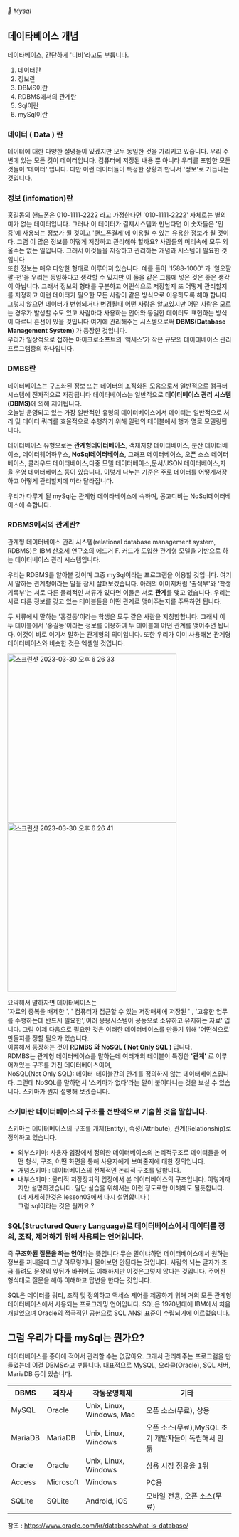 ###### :cactus:  Mysql

## 데이타베이스 개념
데이타베이스, 간단하게 '디비'라고도 부릅니다. 
1. 데이터란
2. 정보란
3. DBMS이란
4. RDBMS에서의 관계란
5. Sql이란
6. mySql이란


### 데이터 ( Data ) 란 
데이터에 대한 다양한 설명들이 있겠지만 모두 동일한 것을 가리키고 있습니다. 우리 주변에 있는 모든 것이 데이터입니다. 컴퓨터에 저장된 내용 뿐 아니라 우리를 포함한 모든 것들이 '데이터' 입니다. 다만 이런 데이터들이 특정한 상황과 만나서 '정보'로 거듭나는 것입니다. 
### 정보 (infomation)란  
홍길동의 핸드폰은 010-1111-2222 라고 가정한다면 '010-1111-2222' 자체로는 별의미가 없는 데이터입니다. 그러나 이 데이터가 결제시스템과 만난다면 이 숫자들은 '인증'에 사용되는 정보가 될 것이고 '핸드폰결제'에 이용될 수 있는 유용한 정보가 될 것이다. 
그럼 이 많은 정보를 어떻게 저장하고 관리해야 할까요?  사람들의 머리속에 모두 외울수는 없는 일입니다. 
그래서 이것들을 저장하고 관리하는 개념과 시스템이 필요한 것입니다    
또한 정보는 매우 다양한 형태로 이루어져 있습니다. 예를 들어 '1588-1000' 과 '일오팔팔-천'을 우리는 동일하다고 생각할 수 있지만 이 둘을 같은 그룹에 넣은 것은 좋은 생각이 아닙니다. 그래서 정보의 형태를 구분하고 어떤식으로 저장할지 또 어떻게 관리할지를 지정하고 이런 데이터가 필요한 모든 사람이 같은 방식으로 이용하도록 해야 합니다.    
그렇지 않으면 데이터가 변형되거나 변경될때 어떤 사람은 알고있지만 어떤 사람은 모르는 경우가 발생할 수도 있고 사람마다 사용하는 언어와 동일한 데이터도 표현하는 방식이 다르니 혼선이 있을 것입니다 여기에 관리해주는 시스템으로써 <b>DBMS(Database Management System) </b>가 등장한 것입니다.   
우리가 일상적으로 접하는 마이크로소프트의 '액세스'가 작은 규모의 데이데베이스 관리프로그램중의 하나입니다. 

### DMBS란
데이터베이스는 구조화된 정보 또는 데이터의 조직화된 모음으로서 일반적으로 컴퓨터 시스템에 전자적으로 저장됩니다 데이터베이스는 일반적으로 <b>데이터베이스 관리 시스템(DBMS)</b>에 의해 제어됩니다.   
오늘날 운영되고 있는 가장 일반적인 유형의 데이터베이스에서 데이터는 일반적으로 처리 및 데이터 쿼리를 효율적으로 수행하기 위해 일련의 테이블에서 행과 열로 모델링됩니다.    

데이터베이스 유형으로는 <b>관계형데이터베이스</b>, 객체지향 데이터베이스, 분산 데이터베이스, 데이터웨어하우스, <b>NoSql데이터베이스</b>, 그래프 데이터베이스, 오픈 소스 데이터베이스, 클라우드 데이터베이스,다중 모델 데이터베이스,문서/JSON 데이터베이스,자율 운영 데이터베이스 등이 있습니다. 이렇게 나누는 기준은 주로 데이터를 어떻게저장하고 어떻게 관리할지에 따라 달라집니다.      

우리가 다루게 될 mySql는 관계형 데이타베이스에 속하며, 몽고디비는 NoSql데이터베이스에 속합니다.  


### RDBMS에서의 관계란?
관계형 데이터베이스 관리 시스템(relational database management system, RDBMS)은 IBM 산호세 연구소의 에드거 F. 커드가 도입한 관계형 모델을 기반으로 하는 데이터베이스 관리 시스템입니다. 

우리는 RDBMS를 알아볼 것이며 그중 mySql이라는 프로그램을 이용할 것입니다.  여기서 말하는  관계형이라는 말을 잠시 살펴보겠습니다. 아래의 이미지처럼 '출석부'와 '학생기록부'는 서로 다른 물리적인 서류가 있다면 이둘은 서로 <b>관계</b>를 맺고 있습니다.  우리는 서로 다른 정보를 갖고 있는 테이블들을 어떤 관계로 맺어주는지를 주목하면 됩니다. 

두 서류에서 말하는 '홍길동'이라는 학생은 모두 같은 사람을 지칭함합니다. 그래서 이 두 테이블에서 '홍길동'이라는 정보를 이용하여 두 테이블에 어떤 관계를 맺어주면 됩니다. 이것이 바로 여기서 말하는 관계형의 의미입니다.  또한 우리가 이미 사용해본 관계형 데이터베이스와 비슷한 것은 엑셀일 것입니다.   

 <img width="380" alt="스크린샷 2023-03-30 오후 6 26 33" src="https://user-images.githubusercontent.com/48478079/228792387-188f8c0e-f71a-4f17-bbd3-c2189dafb193.png">   
 <img width="380" alt="스크린샷 2023-03-30 오후 6 26 41" src="https://user-images.githubusercontent.com/48478079/228793347-80cabc42-c67a-4781-9675-4307f30b5496.png">

요약해서 말하자면 데이터베이스는  
'자료의 중복을 배제한 ', ' 컴퓨터가 접근할 수 있는 저장매체에 저장된 ' , '고유한 업무를 수행하는데 반드시 필요한','여러 응용시스템이 공동으로 소유하고 유지하는 자료' 입니다. 
그럼 이제 다음으로 필요한 것은 이러한 데이터베이스를 만들기 위해 '어떤식으로' 만들지를 정할 필요가 있습니다.  
이쯤해서 등장하는 것이 <b>RDMBS 와 NoSQL ( Not Only SQL ) </b>입니다.  
RDMBS는 관계형 데이터베이스를 말하는데 여러개의 테이블이 특정한 <b>'관계'</b> 로 이루어져있는 구조를 가진 데이터베이스이며,   
NoSQL(Not Only SQL): 데이터-테이블간의 관계를 정의하지 않는 데이터베이스입니다. 
그런데 NoSQL를 말하면서 '스키마가 없다'라는 말이 붙어다니는 것을 보실 수 있습니다. 스키마가 뭔지 설명해 보겠습니다. 
### 스키마란 데이터베이스의 구조를 전반적으로 기술한 것을 말합니다.
스키마는 데이터베이스의 구조를 개체(Entity), 속성(Attribute), 관계(Relationship)로 정의하고 있습니다. 
- 외부스키마: 사용자 입장에서 정의한 데이터베이스의 논리적구조로 데이터들을 어떤 형식, 구조, 어떤 화면을 통해 사용자에게 보여줄지에 대한 정의입니다. 
- 개념스키마 : 데이터베이스의 전체적인 논리적 구조를 말합니다.
- 내부스키마 : 물리적 저장장치의 입장에서 본 데이터베이스의 구조입니다. 
이렇게까지만 설명하겠습니다. 일단 실습을 위해서는 이런 정도로만 이해해도 될듯합니다. (더 자세히한것은 lesson03에서 다시 설명합니다 )   
그럼 sql이라는 것은 뭘까요 ?
### SQL(Structured Query Language)로 데이터베이스에서 데이터를 정의, 조작, 제어하기 위해 사용되는 언어입니다.   
즉 <b>구조화된 질문을 하는 언어</b>라는 뜻입니다 무슨 말이냐하면 데이터베이스에서 원하는 정보를 꺼내올때 그냥 아무렇게나 물어보면 안된다는 것입니다. 사람의 뇌는 글자가 조금 틀려도 문장의 앞뒤가 바뀌어도 이해하지만 이것은그렇지 않다는 것입니다. 주어진 형식대로 질문을 해야 이해하고 답변을 한다는 것입니다. 

SQL은 데이터를 쿼리, 조작 및 정의하고 액세스 제어를 제공하기 위해 거의 모든 관계형 데이터베이스에서 사용되는 프로그래밍 언어입니다. SQL은 1970년대에 IBM에서 처음 개발었으며 Oracle의 적극적인 공헌으로 SQL ANSI 표준이 수립되기에 이르렀습니다.

## 그럼 우리가 다룰  mySql는 뭔가요?
데이터베이스를 종이에 적어서 관리할 수는 없잖아요. 그래서 관리해주는 프로그램을 만들었는데 이걸 DBMS라고 부릅니다. 
대표적으로 MySQL, 오라클(Oracle), SQL 서버, MariaDB 등이 있습니다.    

| DBMS|	제작사|	작동운영체제	| 기타 |
|----|---|---|---|
| MySQL	|Oracle	|Unix, Linux, Windows, Mac	|오픈 소스(무료), 상용|
| MariaDB|MariaDB	 |Unix, Linux, Windows	|오픈 소스(무료),MySQL 초기 개발자들이 독립해서 만듦|
|Oracle|	Oracle	|Unix, Linux, Windows|	상용 시장 점유율 1위|
| Access |	Microsoft|	Windows	|PC용|
| SQLite	|SQLite	|Android, iOS	|모바일 전용, 오픈 소스(무료)|



참조 : https://www.oracle.com/kr/database/what-is-database/
